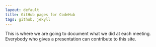 ```yaml
---
layout: default
title: GitHub pages for CodeHub
tags: github, jekyll
---
```

This is where we are going to document what we did at each meeting. Everybody who gives a presentation can contribute to this site.